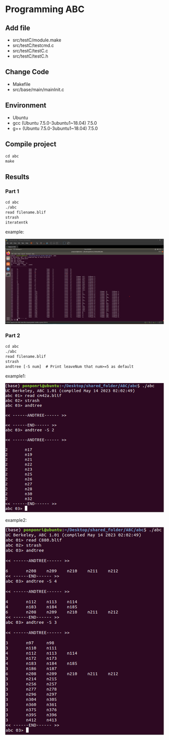 # Programming ABC
## Add file
- src/testC/module.make
- src/testC/testcmd.c
- src/testC/testC.c
- src/testC/testC.h

## Change Code
- Makefile
- src/base/main/mainInit.c

## Environment
- Ubuntu 
- gcc (Ubuntu 7.5.0-3ubuntu1~18.04) 7.5.0
- g++ (Ubuntu 7.5.0-3ubuntu1~18.04) 7.5.0

## Compile project
```
cd abc
make
```

## Results
### Part 1
```
cd abc
./abc
read filename.blif 
strash
iteratentk
```
example:

![](result_1.png)

### Part 2
```
cd abc
./abc
read filename.blif
strash
andtree [-S num]  # Print leaveNum that num>=5 as default
```
example1:

![](result_2-1.png)

example2:

![](result_2-2.png)


